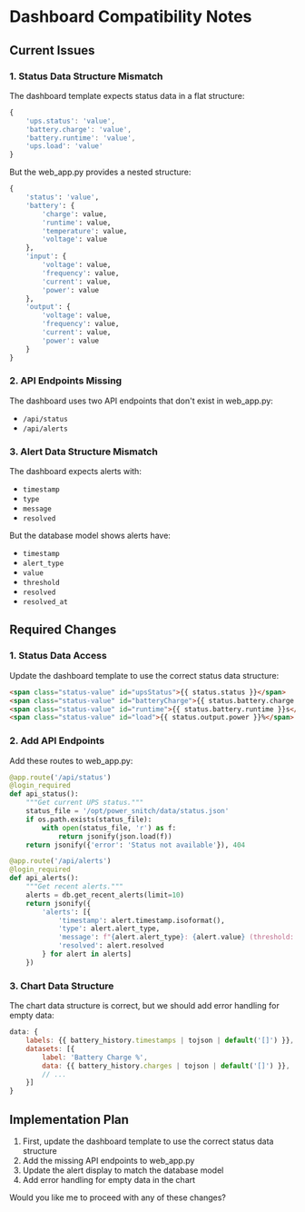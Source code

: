 # Dashboard Compatibility Notes

## Current Issues

### 1. Status Data Structure Mismatch
The dashboard template expects status data in a flat structure:
```javascript
{
    'ups.status': 'value',
    'battery.charge': 'value',
    'battery.runtime': 'value',
    'ups.load': 'value'
}
```

But the web_app.py provides a nested structure:
```python
{
    'status': 'value',
    'battery': {
        'charge': value,
        'runtime': value,
        'temperature': value,
        'voltage': value
    },
    'input': {
        'voltage': value,
        'frequency': value,
        'current': value,
        'power': value
    },
    'output': {
        'voltage': value,
        'frequency': value,
        'current': value,
        'power': value
    }
}
```

### 2. API Endpoints Missing
The dashboard uses two API endpoints that don't exist in web_app.py:
- `/api/status`
- `/api/alerts`

### 3. Alert Data Structure Mismatch
The dashboard expects alerts with:
- `timestamp`
- `type`
- `message`
- `resolved`

But the database model shows alerts have:
- `timestamp`
- `alert_type`
- `value`
- `threshold`
- `resolved`
- `resolved_at`

## Required Changes

### 1. Status Data Access
Update the dashboard template to use the correct status data structure:
```html
<span class="status-value" id="upsStatus">{{ status.status }}</span>
<span class="status-value" id="batteryCharge">{{ status.battery.charge }}%</span>
<span class="status-value" id="runtime">{{ status.battery.runtime }}s</span>
<span class="status-value" id="load">{{ status.output.power }}%</span>
```

### 2. Add API Endpoints
Add these routes to web_app.py:
```python
@app.route('/api/status')
@login_required
def api_status():
    """Get current UPS status."""
    status_file = '/opt/power_snitch/data/status.json'
    if os.path.exists(status_file):
        with open(status_file, 'r') as f:
            return jsonify(json.load(f))
    return jsonify({'error': 'Status not available'}), 404

@app.route('/api/alerts')
@login_required
def api_alerts():
    """Get recent alerts."""
    alerts = db.get_recent_alerts(limit=10)
    return jsonify({
        'alerts': [{
            'timestamp': alert.timestamp.isoformat(),
            'type': alert.alert_type,
            'message': f"{alert.alert_type}: {alert.value} (threshold: {alert.threshold})",
            'resolved': alert.resolved
        } for alert in alerts]
    })
```

### 3. Chart Data Structure
The chart data structure is correct, but we should add error handling for empty data:
```javascript
data: {
    labels: {{ battery_history.timestamps | tojson | default('[]') }},
    datasets: [{
        label: 'Battery Charge %',
        data: {{ battery_history.charges | tojson | default('[]') }},
        // ...
    }]
}
```

## Implementation Plan

1. First, update the dashboard template to use the correct status data structure
2. Add the missing API endpoints to web_app.py
3. Update the alert display to match the database model
4. Add error handling for empty data in the chart

Would you like me to proceed with any of these changes? 